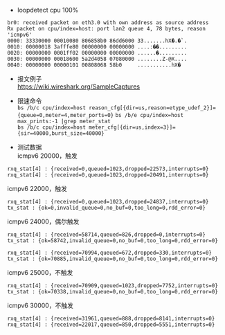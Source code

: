 * loopdetect cpu 100%
```
br0: received packet on eth3.0 with own address as source address
Rx packet on cpu/index=host: port lan2 queue 4, 78 bytes, reason 'icmpv6'
0000: 33330000 00010080 806858b0 86dd6000 33.......hX�.�`.
0010: 00000018 3afffe80 00000000 00000000 ....:��.........
0020: 00000000 0001ff02 00000000 00000000 ......�.........
0030: 00000000 00018600 5a2d4058 07080000 ........Z-@X....
0040: 00000000 00000101 00808068 58b0     ...........hX�

```
* 报文例子  
https://wiki.wireshark.org/SampleCaptures

* 限速命令  
 `bs /b/c cpu/index=host reason_cfg[{dir=us,reason=etype_udef_2}]={queue=0,meter=4,meter_ports=0}`
 `bs /b/e cpu/index=host max_prints:-1 |grep meter_stat`  
 `bs /b/c cpu/index=host meter_cfg[{dir=us,index=3}]={sir=40000,burst_size=40000}`

* 测试数据  
 icmpv6 20000，触发
```
rxq_stat[4] : {received=0,queued=1023,dropped=22573,interrupts=0}
rxq_stat[4] : {received=0,queued=1023,dropped=20491,interrupts=0}
```
 icmpv6 22000，触发
```
rxq_stat[4] : {received=0,queued=1023,dropped=24837,interrupts=0}
tx_stat : {ok=0,invalid_queue=0,no_buf=0,too_long=0,rdd_error=0}
```
icmpv6 24000，偶尔触发
```
rxq_stat[4] : {received=58714,queued=826,dropped=0,interrupts=0}
tx_stat : {ok=58742,invalid_queue=0,no_buf=0,too_long=0,rdd_error=0}

rxq_stat[4] : {received=70994,queued=672,dropped=330,interrupts=0}
tx_stat : {ok=70885,invalid_queue=0,no_buf=0,too_long=0,rdd_error=0}
```
 icmpv6 25000，不触发
```
rxq_stat[4] : {received=70909,queued=1023,dropped=7752,interrupts=0}
tx_stat : {ok=70338,invalid_queue=0,no_buf=0,too_long=0,rdd_error=0}
```
 icmpv6 30000，不触发
```
rxq_stat[4] : {received=31961,queued=888,dropped=8141,interrupts=0}
rxq_stat[4] : {received=22017,queued=850,dropped=5551,interrupts=0}
```
